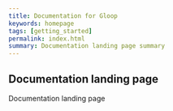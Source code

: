 ```yaml
---
title: Documentation for Gloop
keywords: homepage
tags: [getting_started]
permalink: index.html
summary: Documentation landing page summary
---
```


## Documentation landing page
Documentation landing page